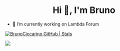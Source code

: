 
<h1 align="center">Hi 👋, I'm Bruno</h1>


- 🔭 I’m currently working on Lambda Forum

[![BrunoCiccarino GitHub | Stats](https://stats.quine.sh/BrunoCiccarino/github?theme=light)](https://quine.sh)

![](https://komarev.com/ghpvc/?username=BrunoCiccarino)